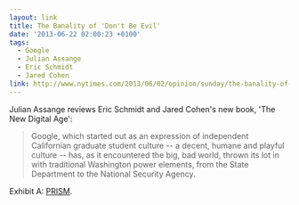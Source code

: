 ```yaml
---
layout: link
title: The Banality of 'Don't Be Evil'
date: '2013-06-22 02:00:23 +0100'
tags:
  - Google
  - Julian Assange
  - Eric Schmidt
  - Jared Cohen
link: http://www.nytimes.com/2013/06/02/opinion/sunday/the-banality-of-googles-dont-be-evil.html
---
```

Julian Assange reviews Eric Schmidt and Jared Cohen's new book, 'The New Digital Age':

> Google, which started out as an expression of independent Californian graduate student culture -- a decent, humane and playful culture -- has, as it encountered the big, bad world, thrown its lot in with traditional Washington power elements, from the State Department to the National Security Agency.

Exhibit A: [PRISM][1].

[1]: http://www.theguardian.com/world/2013/jun/06/us-tech-giants-nsa-data